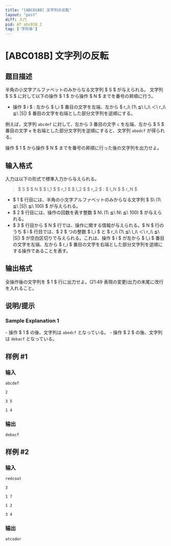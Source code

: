 ```yaml
---
title: "[ABC018B] 文字列の反転"
layout: "post"
diff: 入门
pid: AT_abc018_2
tag: ['字符串']
---
```


# [ABC018B] 文字列の反転

## 题目描述

[problemUrl]: https://atcoder.jp/contests/abc018/tasks/abc018_2

半角の小文字アルファベットのみからなる文字列 $ S $ が与えられる。 文字列 $ S $ に対して以下の操作 $ 1 $ から操作 $ N $ までを番号の昇順に行う。

- 操作 $ i $ : 左から $ l_i $ 番目の文字を左端、左から $ r_i\ (1\ ≦\ l_i\ ＜\ r_i\ ≦\ |S|) $ 番目の文字を右端とした部分文字列を逆順にする。

例えば，文字列 `abcdef` に対して、左から 3 番目の文字 `c` を左端、左から $ 5 $ 番目の文字 `e` を右端とした部分文字列を逆順にすると、文字列 `abedcf` が得られる。

操作 $ 1 $ から操作 $ N $ までを番号の昇順に行った後の文字列を出力せよ。

## 输入格式

入力は以下の形式で標準入力から与えられる。

> $ S $ $ N $ $ l_1 $ $ r_1 $ $ l_2 $ $ r_2 $ : $ l_N $ $ r_N $

- $ 1 $ 行目には、半角の小文字アルファベットのみからなる文字列 $ S\ (1\ ≦\ |S|\ ≦\ 100) $ が与えられる。
- $ 2 $ 行目には、操作の回数を表す整数 $ N\ (1\ ≦\ N\ ≦\ 100) $ が与えられる。
- $ 3 $ 行目から $ N $ 行では、操作に関する情報が与えられる。$ N $ 行のうち $ i $ 行目では、$ 2 $ つの整数 $ l_i $ と $ r_i\ (1\ ≦\ l_i\ ＜\ r_i\ ≦\ |S|) $ が空白区切りで与えられる。これは、操作 $ i $ が左から $ l_i $ 番目の文字を左端、左から $ r_i $ 番目の文字を右端とした部分文字列を逆順にする操作であることを表す。

## 输出格式

全操作後の文字列を $ 1 $ 行に出力せよ。(21:49 表現の変更)出力の末尾に改行を入れること。

## 说明/提示

### Sample Explanation 1

\- 操作 $ 1 $ の後、文字列は `abedcf` となっている。 - 操作 $ 2 $ の後、文字列は `debacf` となっている。

## 样例 #1

### 输入

```
abcdef
2
3 5
1 4
```

### 输出

```
debacf
```

## 样例 #2

### 输入

```
redcoat
3
1 7
1 2
3 4
```

### 输出

```
atcoder
```

